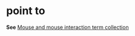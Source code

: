 # point to

**See** [Mouse and mouse interaction term collection](../term-collections/mouse-mouse-interaction-terms.md)
